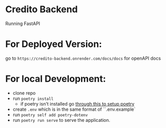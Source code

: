 # Credito Backend

Running FastAPI

# For Deployed Version:
go to `https://credito-backend.onrender.com/docs/docs` for openAPI docs

# For local Development:
- clone repo
- run `poetry install`
    - if poetry isn't installed go [through this to setup poetry](https://python-poetry.org/docs/)
- create `.env` which is in the same format of ``.env.example`
- run `poetry self add poetry-dotenv`
- run `poetry run serve` to serve the application.

